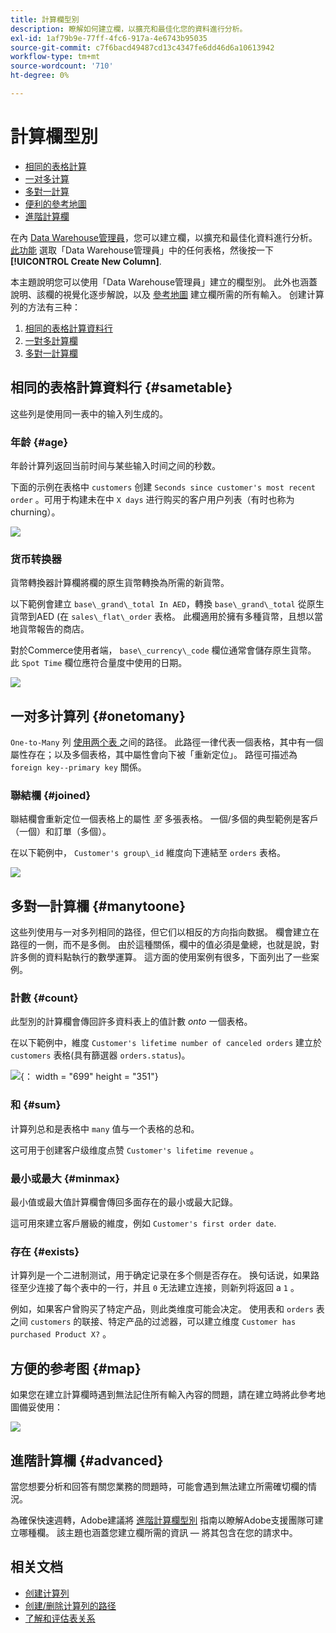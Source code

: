 ```yaml
---
title: 計算欄型別
description: 瞭解如何建立欄，以擴充和最佳化您的資料進行分析。
exl-id: 1af79b9e-77ff-4fc6-917a-4e6743b95035
source-git-commit: c7f6bacd49487cd13c4347fe6dd46d6a10613942
workflow-type: tm+mt
source-wordcount: '710'
ht-degree: 0%

---
```


# 計算欄型別

* [相同的表格計算](#sametable)
* [一对多计算](#onetomany)
* [多對一計算](#manytoone)
* [便利的參考地圖](#map)
* [進階計算欄](#advanced)

在內 [Data Warehouse管理員](../data-warehouse-mgr/tour-dwm.md)，您可以建立欄，以擴充和最佳化資料進行分析。 [此功能](../data-warehouse-mgr/creating-calculated-columns.md) 選取「Data Warehouse管理員」中的任何表格，然後按一下 **[!UICONTROL Create New Column]**.

本主題說明您可以使用「Data Warehouse管理員」建立的欄型別。 此外也涵蓋說明、該欄的視覺化逐步解說，以及 [參考地圖](#map) 建立欄所需的所有輸入。 创建计算列的方法有三种：

1. [相同的表格計算資料行](#sametable)
1. [一對多計算欄](#onetomany)
1. [多對一計算欄](#manytoone)

## 相同的表格計算資料行 {#sametable}

这些列是使用同一表中的输入列生成的。

### 年龄 {#age}

年龄计算列返回当前时间与某些输入时间之间的秒数。

下面的示例在表格中 `customers` 创建 `Seconds since customer's most recent order` 。可用于构建未在中 `X days` 进行购买的客户用户列表（有时也称为 churning）。

![](../../assets/age.gif)

### 货币转换器

貨幣轉換器計算欄將欄的原生貨幣轉換為所需的新貨幣。

以下範例會建立 `base\_grand\_total In AED`，轉換 `base\_grand\_total` 從原生貨幣到AED (在 `sales\_flat\_order` 表格。 此欄適用於擁有多種貨幣，且想以當地貨幣報告的商店。

對於Commerce使用者端， `base\_currency\_code` 欄位通常會儲存原生貨幣。 此 `Spot Time` 欄位應符合量度中使用的日期。

![](../../assets/currency_converter.png)

## 一对多计算列 {#onetomany}

`One-to-Many` 列 [ 使用两个表 ](../../data-analyst/data-warehouse-mgr/create-paths-calc-columns.md) 之间的路径。 此路徑一律代表一個表格，其中有一個屬性存在；以及多個表格，其中屬性會向下被「重新定位」。 路徑可描述為 `foreign key--primary key` 關係。

### 聯結欄 {#joined}

聯結欄會重新定位一個表格上的屬性 *至* 多張表格。 一個/多個的典型範例是客戶（一個）和訂單（多個）。

在以下範例中， `Customer's group\_id` 維度向下連結至 `orders` 表格。

![](../../assets/joined_column.gif)

## 多對一計算欄 {#manytoone}

这些列使用与一对多列相同的路径，但它们以相反的方向指向数据。 欄會建立在路徑的一側，而不是多側。 由於這種關係，欄中的值必須是彙總，也就是說，對許多側的資料點執行的數學運算。 這方面的使用案例有很多，下面列出了一些案例。

### 計數 {#count}

此型別的計算欄會傳回許多資料表上的值計數 *onto* 一個表格。

在以下範例中，維度 `Customer's lifetime number of canceled orders` 建立於 `customers` 表格(具有篩選器 `orders.status`)。

![](../../assets/many_to_one.gif){： width = &quot;699&quot; height = &quot;351&quot;}

### 和 {#sum}

计算列总和是表格中 `many` 值与一个表格的总和。

这可用于创建客户级维度点赞 `Customer's lifetime revenue` 。

### 最小或最大 {#minmax}

最小值或最大值計算欄會傳回多面存在的最小或最大記錄。

這可用來建立客戶層級的維度，例如 `Customer's first order date`.

### 存在 {#exists}

计算列是一个二进制测试，用于确定记录在多个侧是否存在。 换句话说，如果路径至少连接了每个表中的一行，并且 `0` 无法建立连接，则新列将返回 a `1` 。

例如，如果客户曾购买了特定产品，则此类维度可能会决定。 使用表和 `orders` 表之间 `customers` 的联接、特定产品的过滤器，可以建立维度 `Customer has purchased Product X?` 。

## 方便的参考图 {#map}

如果您在建立計算欄時遇到無法記住所有輸入內容的問題，請在建立時將此參考地圖備妥使用：

![](../../assets/merged_reference_map.png)

## 進階計算欄 {#advanced}

當您想要分析和回答有關您業務的問題時，可能會遇到無法建立所需確切欄的情況。

為確保快速週轉，Adobe建議將 [進階計算欄型別](../../data-analyst/data-warehouse-mgr/adv-calc-columns.md) 指南以瞭解Adobe支援團隊可建立哪種欄。 該主題也涵蓋您建立欄所需的資訊 — 將其包含在您的請求中。

## 相关文档

* [创建计算列](../../data-analyst/data-warehouse-mgr/creating-calculated-columns.md)
* [创建/删除计算列的路径](../../data-analyst/data-warehouse-mgr/create-paths-calc-columns.md)
* [了解和评估表关系](../../data-analyst/data-warehouse-mgr/table-relationships.md)

